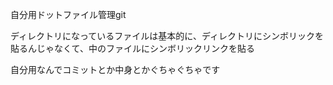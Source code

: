 自分用ドットファイル管理git  

ディレクトリになっているファイルは基本的に、ディレクトリにシンボリックを貼るんじゃなくて、中のファイルにシンボリックリンクを貼る  

自分用なんでコミットとか中身とかぐちゃぐちゃです

